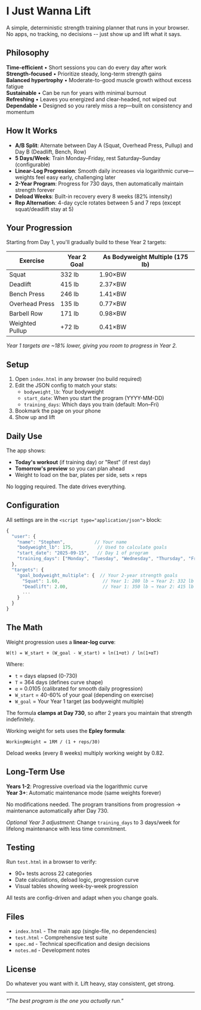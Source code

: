 # I Just Wanna Lift

A simple, deterministic strength training planner that runs in your browser. No apps, no tracking, no decisions -- just show up and lift what it says.

## Philosophy

**Time-efficient** • Short sessions you can do every day after work  
**Strength-focused** • Prioritize steady, long-term strength gains  
**Balanced hypertrophy** • Moderate-to-good muscle growth without excess fatigue  
**Sustainable** • Can be run for years with minimal burnout  
**Refreshing** • Leaves you energized and clear-headed, not wiped out  
**Dependable** • Designed so you rarely miss a rep—built on consistency and momentum

## How It Works

- **A/B Split**: Alternate between Day A (Squat, Overhead Press, Pullup) and Day B (Deadlift, Bench, Row)
- **5 Days/Week**: Train Monday–Friday, rest Saturday–Sunday (configurable)
- **Linear-Log Progression**: Smooth daily increases via logarithmic curve—weights feel easy early, challenging later
- **2-Year Program**: Progress for 730 days, then automatically maintain strength forever
- **Deload Weeks**: Built-in recovery every 8 weeks (82% intensity)
- **Rep Alternation**: 4-day cycle rotates between 5 and 7 reps (except squat/deadlift stay at 5)

## Your Progression

Starting from Day 1, you'll gradually build to these Year 2 targets:

| Exercise | Year 2 Goal | As Bodyweight Multiple (175 lb) |
|----------|-------------|----------------------------------|
| Squat | 332 lb | 1.90×BW |
| Deadlift | 415 lb | 2.37×BW |
| Bench Press | 246 lb | 1.41×BW |
| Overhead Press | 135 lb | 0.77×BW |
| Barbell Row | 171 lb | 0.98×BW |
| Weighted Pullup | +72 lb | 0.41×BW |

*Year 1 targets are ~18% lower, giving you room to progress in Year 2.*

## Setup

1. Open `index.html` in any browser (no build required)
2. Edit the JSON config to match your stats:
   - `bodyweight_lb`: Your bodyweight
   - `start_date`: When you start the program (YYYY-MM-DD)
   - `training_days`: Which days you train (default: Mon–Fri)
3. Bookmark the page on your phone
4. Show up and lift

## Daily Use

The app shows:
- **Today's workout** (if training day) or "Rest" (if rest day)
- **Tomorrow's preview** so you can plan ahead
- Weight to load on the bar, plates per side, sets × reps

No logging required. The date drives everything.

## Configuration

All settings are in the `<script type="application/json">` block:

```javascript
{
  "user": {
    "name": "Stephen",           // Your name
    "bodyweight_lb": 175,         // Used to calculate goals
    "start_date": "2025-09-15",   // Day 1 of program
    "training_days": ["Monday", "Tuesday", "Wednesday", "Thursday", "Friday"]
  },
  "targets": {
    "goal_bodyweight_multiple": {  // Your 2-year strength goals
      "Squat": 1.60,                // Year 1: 280 lb → Year 2: 332 lb
      "Deadlift": 2.00,             // Year 1: 350 lb → Year 2: 415 lb
      ...
    }
  }
}
```

## The Math

Weight progression uses a **linear-log curve**:

```
W(t) = W_start + (W_goal - W_start) × ln(1+αt) / ln(1+αT)
```

Where:
- `t` = days elapsed (0-730)
- `T` = 364 days (defines curve shape)
- `α` = 0.0105 (calibrated for smooth daily progression)
- `W_start` = 40-60% of your goal (depending on exercise)
- `W_goal` = Your Year 1 target (as bodyweight multiple)

The formula **clamps at Day 730**, so after 2 years you maintain that strength indefinitely.

Working weight for sets uses the **Epley formula**:

```
WorkingWeight = 1RM / (1 + reps/30)
```

Deload weeks (every 8 weeks) multiply working weight by 0.82.

## Long-Term Use

**Years 1-2**: Progressive overload via the logarithmic curve  
**Year 3+**: Automatic maintenance mode (same weights forever)

No modifications needed. The program transitions from progression → maintenance automatically after Day 730.

*Optional Year 3 adjustment*: Change `training_days` to 3 days/week for lifelong maintenance with less time commitment.

## Testing

Run `test.html` in a browser to verify:
- 90+ tests across 22 categories
- Date calculations, deload logic, progression curve
- Visual tables showing week-by-week progression

All tests are config-driven and adapt when you change goals.

## Files

- `index.html` - The main app (single-file, no dependencies)
- `test.html` - Comprehensive test suite
- `spec.md` - Technical specification and design decisions
- `notes.md` - Development notes

## License

Do whatever you want with it. Lift heavy, stay consistent, get strong.

---

*"The best program is the one you actually run."*
